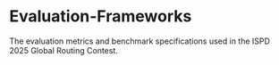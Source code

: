 # Evaluation-Frameworks
The evaluation metrics and benchmark specifications used in the ISPD 2025 Global Routing Contest.
